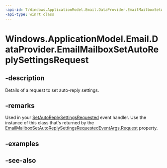 ```yaml
---
-api-id: T:Windows.ApplicationModel.Email.DataProvider.EmailMailboxSetAutoReplySettingsRequest
-api-type: winrt class
---
```


<!-- Class syntax.
public class EmailMailboxSetAutoReplySettingsRequest : Windows.ApplicationModel.Email.DataProvider.IEmailMailboxSetAutoReplySettingsRequest
-->

# Windows.ApplicationModel.Email.DataProvider.EmailMailboxSetAutoReplySettingsRequest

## -description
Details of a request to set auto-reply settings.

## -remarks
Used in your [SetAutoReplySettingsRequested](emaildataproviderconnection_setautoreplysettingsrequested.md) event handler. Use the instance of this class that's returned by the [EmailMailboxSetAutoReplySettingsRequestedEventArgs.Request](emailmailboxsetautoreplysettingsrequesteventargs_request.md) property.

## -examples

## -see-also
